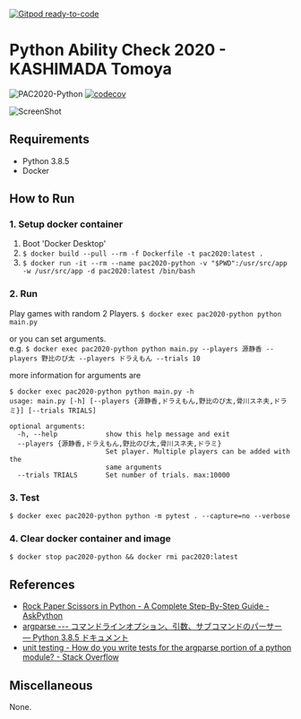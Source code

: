 [![Gitpod ready-to-code](https://img.shields.io/badge/Gitpod-ready--to--code-blue?logo=gitpod)](https://gitpod.io/#https://github.com/tomoya-sforzando/PythonAbilityCheck2020)

# Python Ability Check 2020 - KASHIMADA Tomoya

![PAC2020-Python](https://github.com/tomoya-sforzando/PythonAbilityCheck2020/workflows/PAC2020-Python/badge.svg)
[![codecov](https://codecov.io/gh/tomoya-sforzando/PythonAbilityCheck2020/branch/master/graph/badge.svg)](https://codecov.io/gh/tomoya-sforzando/PythonAbilityCheck2020)

![ScreenShot](https://user-images.githubusercontent.com/40506652/91203096-af66e980-e73d-11ea-9104-a0449cac5fc6.png)

## Requirements

- Python 3.8.5
- Docker

## How to Run

### 1. Setup docker container

1. Boot 'Docker Desktop'
1. `$ docker build --pull --rm -f Dockerfile -t pac2020:latest .`
1. `$ docker run -it --rm --name pac2020-python -v "$PWD":/usr/src/app -w /usr/src/app -d pac2020:latest /bin/bash`

### 2. Run

Play games with random 2 Players.
`$ docker exec pac2020-python python main.py`

or you can set arguments.  
e.g. `$ docker exec pac2020-python python main.py --players 源静香 --players 野比のび太 --players ドラえもん --trials 10`

more information for arguments are

```shell
$ docker exec pac2020-python python main.py -h
usage: main.py [-h] [--players {源静香,ドラえもん,野比のび太,骨川スネ夫,ドラミ}] [--trials TRIALS]

optional arguments:
  -h, --help            show this help message and exit
  --players {源静香,ドラえもん,野比のび太,骨川スネ夫,ドラミ}
                        Set player. Multiple players can be added with the
                        same arguments
  --trials TRIALS       Set number of trials. max:10000
```

### 3. Test

`$ docker exec pac2020-python python -m pytest . --capture=no --verbose`

### 4. Clear docker container and image

`$ docker stop pac2020-python && docker rmi pac2020:latest`

## References

- [Rock Paper Scissors in Python - A Complete Step-By-Step Guide - AskPython](https://www.askpython.com/python/examples/rock-paper-scissors-in-python)
- [argparse --- コマンドラインオプション、引数、サブコマンドのパーサー — Python 3.8.5 ドキュメント](https://docs.python.org/ja/3/library/argparse.html)
- [unit testing - How do you write tests for the argparse portion of a python module? - Stack Overflow](https://stackoverflow.com/questions/18160078/how-do-you-write-tests-for-the-argparse-portion-of-a-python-module)

## Miscellaneous

None.
